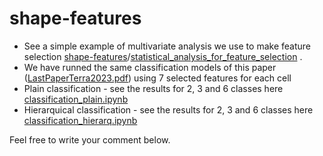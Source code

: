 # shape-features


  * See a simple example of multivariate analysis we use to make feature selection [shape-features](https://github.com/danielaterra/shape-features/tree/main)/[statistical_analysis_for_feature_selection](https://github.com/danielaterra/shape-features/tree/main/statistical_analysis_for_feature_selection/MV_shapeFeatures_versao2.ipynb) .  
   * We have runned the same classification models of this paper ([LastPaperTerra2023.pdf](https://github.com/danielaterra/shape-features/files/15493240/LastPaperTerra2023.pdf)) using 7 selected features for each cell
   * Plain classification - see the results for 2, 3 and 6 classes here [classification_plain.ipynb](https://github.com/danielaterra/shape-features/blob/main/statistical_analysis_for_feature_selection/classification_plain.ipynb)
   * Hierarquical classification - see the results for 2, 3 and 6 classes here [classification_hierarq.ipynb](https://github.com/danielaterra/shape-features/blob/main/statistical_analysis_for_feature_selection/classification_hierarq.ipynb)
       
  Feel free to write your comment below.
